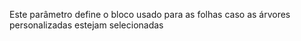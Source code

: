 Este parâmetro define o bloco usado para as folhas caso as árvores personalizadas estejam selecionadas